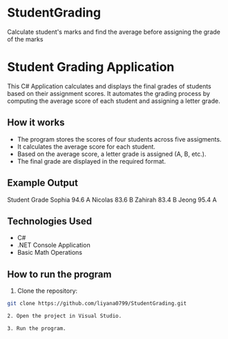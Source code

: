 # StudentGrading
Calculate student's marks and find the average before assigning the grade of the marks

# Student Grading Application
This C# Application calculates and displays the final grades of students based on their assignment scores. It automates the grading process by computing the average score of each student and assigning a letter grade.

## How it works
- The program stores the scores of four students across five assigments.
- It calculates the average score for each student.
- Based on the average score, a letter grade is assigned (A, B, etc.).
- The final grade are displayed in the required format.

## Example Output

Student		Grade
Sophia		94.6	A
Nicolas		83.6	B
Zahirah		83.4	B
Jeong		95.4	A

## Technologies Used
- C#
- .NET Console Application
- Basic Math Operations

## How to run the program
1. Clone the repository:
```bash
git clone https://github.com/liyana0799/StudentGrading.git

2. Open the project in Visual Studio.

3. Run the program.

